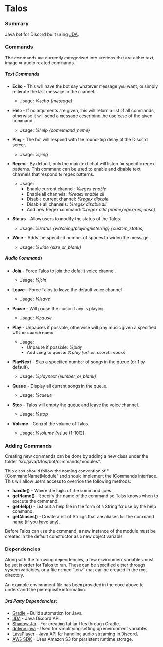 # Talos

### Summary
Java bot for Discord built using [JDA][JDA].

### Commands
The commands are currently categorized into sections that are either text, image or audio related commands.

##### Text Commands
* __Echo__ - This will have the bot say whatever message you want, or simply reiterate the last message in the channel. 
    * Usage: _%echo {message}_


* __Help__ - If no arguments are given, this will return a list of all commands, otherwise it will send a message describing the use case of the given command.
    * Usage: _%help {commmand_name}_
    

* __Ping__ - The bot will respond with the round-trip delay of the Discord server.
    * Usage: _%ping_
    

* __Regex__ - By default, only the main text chat will listen for specific regex patterns. This command can be used to enable and disable text channels that respond to regex patterns.
    * Usage:
        * Enable current channel: _%regex enable_
        * Enable all channels: _%regex enable all_
        * Disable current channel: _%regex disable_
        * Disable all channels: _%regex disable all_
        * Add new Regex command: _%regex add {name;regex;response}_      


* __Status__ - Allow users to modify the status of the Talos.
    * Usage: _%status {watching/playing/listening} {custom_status}_


* __Wide__ - Adds the specified number of spaces to widen the message.
    * Usage: _%wide {size_or_blank}_
    
##### Audio Commands
* __Join__ - Force Talos to join the default voice channel.
    * Usage: _%join_


* __Leave__ - Force Talos to leave the default voice channel.
    * Usage: _%leave_


* __Pause__ - Will pause the music if any is playing.
    * Usage: _%pause_


* __Play__ - Unpauses if possible, otherwise will play music given a specified URL or search name.
    * Usage: 
        * Unpause if possible: _%play_
        * Add song to queue: _%play {url_or_search_name}_


* __PlayNext__ - Skip a specified number of songs in the queue (or 1 by default).
    * Usage: _%playnext {number_or_blank}_


* __Queue__ - Display all current songs in the queue.
    * Usage: _%queue_


* __Stop__ - Talos will empty the queue and leave the voice channel.
    * Usage: _%stop_


* __Volume__ - Control the volume of Talos.
    * Usage: _%volume_ {value (1-100)}
    
### Adding Commands
Creating new commands can be done by adding a new class under the folder "src/java/talos/bot/commands/modules".

This class should follow the naming convention of "{CommandName}Module" and should implement the ICommands interface.
This will allow users access to override the following methods:
* __handle()__ - Where the logic of the command goes.
* __getName()__ - Specify the name of the command so Talos knows when to execute the command.
* __getHelp()__ - List out a help file in the form of a String for use by the help command.
* __getAliases()__ - Create a list of Strings that are aliases for the command name (if you have any).

Before Talos can use the command, a new instance of the module must be created in the default constructor as a new object variable.


### Dependencies
Along with the following dependencies, a few environment variables must be set in order for Talos to run. These can be specified either through system variables, or a file named ".env" that can be created in the root directory.

An example environment file has been provided in the code above to understand the prerequisite information.

##### 3rd Party Dependencies:
* [Gradle][Gradle] - Build automation for Java.
* [JDA][JDA] - Java Discord API.
* [Shadow Jar][Shadow] - For creating fat jar files through Gradle.
* [dotenv java][DotEnv] - Used for simplifying setting up environment variables.
* [LavaPlayer][LavaPlayer] - Java API for handling audio streaming in Discord.
* [AWS SDK][AWS] - Uses Amazon S3 for persistent runtime storage.

<!-- Links -->
[Gradle]: https://gradle.org/releases/
[JDA]: https://github.com/DV8FromTheWorld/JDA
[Shadow]: https://github.com/johnrengelman/shadow
[DotEnv]: https://github.com/cdimascio/dotenv-java
[LavaPlayer]: https://github.com/sedmelluq/lavaplayer
[AWS]: https://aws.amazon.com/getting-started/tools-sdks/
